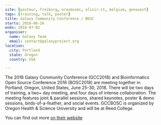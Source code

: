 ```yaml
---
site: [pasteur, freiburg, erasmusmc, elixir-it, belgium, genouest]
tags: [training, talk, poster]
title: Galaxy Community Conference / BOSC
starts: 2018-06-26
ends: 2018-07-02
organiser:
  name: Galaxy Team
  email: contact@galaxyproject.org
location:
  city: Portland
  state: Oregon
  country: USA

---
```


The 2018 Galaxy Community Conference (GCC2018) and Bioinformatics Open Source
Conference 2018 (BOSC2018) are meeting together in Portland, Oregon, United
States, June 25-30, 2018.  There will be two days of training, a two+ day
meeting, and four days of intense collaboration.  The meeting features joint &
parallel sessions, shared keynotes, poster & demo sessions,
birds-of-a-feather, and social events.  GCCBOSC is organized by Oregon Health
& Science University and will be at Reed College.

You can find out more [on their website](https://gccbosc2018.sched.com/)
